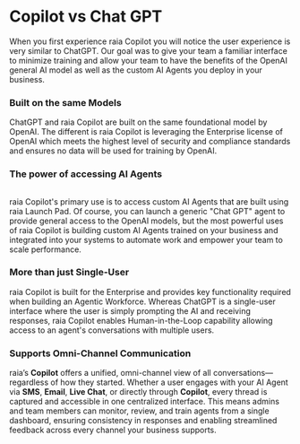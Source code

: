 # Copilot vs Chat GPT

When you first experience raia Copilot you will notice the user experience is very similar to ChatGPT. Our goal was to give your team a familiar interface to minimize training and allow your team to have the benefits of the OpenAI general AI model as well as the custom AI Agents you deploy in your business.

### Built on the same Models <a href="#built-on-the-same-models" id="built-on-the-same-models"></a>

ChatGPT and raia Copilot are built on the same foundational model by OpenAI. The different is raia Copilot is leveraging the Enterprise license of OpenAI which meets the highest level of security and compliance standards and ensures no data will be used for training by OpenAI.

### The power of accessing AI Agents <a href="#the-power-of-accessing-ai-agents" id="the-power-of-accessing-ai-agents"></a>

<figure><img src="../../.gitbook/assets/Screenshot 2025-04-17 at 12.25.23 PM.png" alt=""><figcaption></figcaption></figure>

raia Copilot's primary use is to access custom AI Agents that are built using raia Launch Pad. Of course, you can launch a generic "Chat GPT" agent to provide general access to the OpenAI models, but the most powerful uses of raia Copilot is building custom AI Agents trained on your business and integrated into your systems to automate work and empower your team to scale performance.

### More than just Single-User <a href="#more-than-just-single-user" id="more-than-just-single-user"></a>

raia Copilot is built for the Enterprise and provides key functionality required when building an Agentic Workforce. Whereas ChatGPT is a single-user interface where the user is simply prompting the AI and receiving responses, raia Copilot enables Human-in-the-Loop capability allowing access to an agent's conversations with multiple users.

### Supports Omni-Channel Communication

raia’s **Copilot** offers a unified, omni-channel view of all conversations—regardless of how they started. Whether a user engages with your AI Agent via **SMS**, **Email**, **Live Chat**, or directly through **Copilot**, every thread is captured and accessible in one centralized interface. This means admins and team members can monitor, review, and train agents from a single dashboard, ensuring consistency in responses and enabling streamlined feedback across every channel your business supports.
